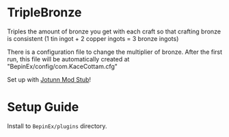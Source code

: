 # TripleBronze

Triples the amount of bronze you get with each craft so that crafting bronze is consistent (1 tin ingot + 2 copper ingots = 3 bronze ingots)

There is a configuration file to change the multiplier of bronze. After the first run, this file will be automatically created at "BepinEx/config/com.KaceCottam.cfg"

Set up with [Jotunn Mod Stub](https://github.com/Valheim-Modding/JotunnModStub)!

#  Setup Guide

Install to `BepinEx/plugins` directory.
